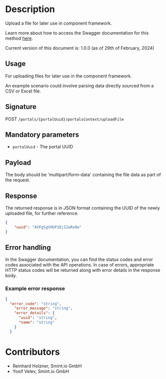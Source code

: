 Description
===========

Upload a file for later use in component framework.

Learn more about how to access the Swagger documentation for this method [here](../../README.md#swagger-page).

Current version of this document is: 1.0.0 (as of 29th of February, 2024)

## Usage

For uploading files for later use in the component framework.

An example scenario could involve parsing data directly sourced from a CSV or Excel file.

## Signature

POST `/portals/{portalUuid}/portalsContext/uploadFile`

## Mandatory parameters

- `portalUuid` - The portal UUID

## Payload

The body should be 'multipart/form-data' containing the file data as part of the request.

## Response

The returned response is in JSON format containing the UUID of the newly uploaded file, for further reference.

```JSON
{
    "uuid": "AVFgSgVHUP18jI2wRx0w"
}
```

## Error handling

In the Swagger documentation, you can find the status codes and error codes associated with the API operations. In case of errors, appropriate HTTP status codes will be returned along with error details in the response body.

### Example error response

```json
{
  "error_code": "string",
    "error_message": "string",
    "error_details": {
      "uuid": "string",
      "name": "string"
    }  
  }
```

Contributors
============

- Reinhard Holzner, Smint.io GmbH
- Yosif Velev, Smint.io GmbH
